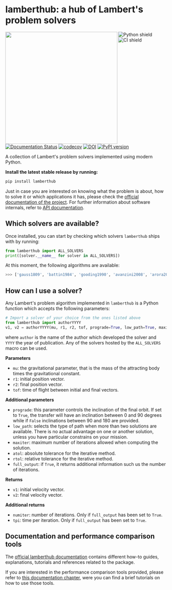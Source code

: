 # lamberthub: a hub of Lambert's problem solvers

<img align="left" width=350px src="https://github.com/jorgepiloto/lamberthub/blob/main/docs/source/_static/lamberts_problem_geometry.png"/>

![Python shield](https://img.shields.io/badge/%F0%9F%90%8D%20Python-%3E%3D%203.8-blue)
![CI shield](https://github.com/jorgepiloto/lamberthub/actions/workflows/ci_actions.yml/badge.svg?branch=main)
[![Documentation Status](https://readthedocs.org/projects/lamberthub/badge/?version=latest)](https://lamberthub.readthedocs.io/en/latest/?badge=latest)
[![codecov](https://codecov.io/gh/jorgepiloto/lamberthub/branch/main/graph/badge.svg?token=3BY2J5AB8D)](https://codecov.io/gh/jorgepiloto/lamberthub)
[![DOI](https://zenodo.org/badge/364482782.svg)](https://zenodo.org/badge/latestdoi/364482782)
[![PyPI version](https://badge.fury.io/py/lamberthub.svg)](https://badge.fury.io/py/lamberthub)

A collection of Lambert's problem solvers implemented using modern Python.

**Install the latest stable release by running:**

```bash
pip install lamberthub
```

Just in case you are interested on knowing what the problem is about, how to
solve it or which applications it has, please check the [official documentation
of the project](https://lamberthub.readthedocs.io/en/latest/). For further
information about software internals, refer to [API
documentation](https://lamberthub.readthedocs.io/en/latest/autoapi/lamberthub/index.html).


## Which solvers are available?

Once installed, you can start by checking which solvers `lamberthub` ships with
by running:

```python
from lamberthub import ALL_SOLVERS
print([solver.__name__ for solver in ALL_SOLVERS])
```

At this moment, the following algorithms are available:

```bash
>>> ['gauss1809', 'battin1984', 'gooding1990', 'avanzini2008', 'arora2013', 'vallado2013', 'izzo2015']
```

## How can I use a solver?

Any Lambert's problem algorithm implemented in `lamberthub` is a Python function
which accepts the following parameters:

```python
# Import a solver of your choice from the ones listed above
from lamberthub import authorYYYY
v1, v2 = authorYYYY(mu, r1, r2, tof, prograde=True, low_path=True, maxiter=35, atol=1e-5, rtol=1e-7, full_output=False)
```

where `author` is the name of the author which developed the solver and `YYYY`
the year of publication. Any of the solvers hosted by the `ALL_SOLVERS` macro
can be used.

**Parameters**
* `mu`: the gravitational parameter, that is the mass of the attracting body
  times the gravitational constant.
* `r1`: initial position vector.
* `r2`: final position vector.
* `tof`: time of flight between initial and final vectors.

**Additional parameters**
* `prograde`: this parameter controls the inclination of the final orbit. If set
  to `True`, the transfer will have an inclination between 0 and 90 degrees
  while if `False` inclinations between 90 and 180 are provided.
* `low_path`: selects the type of path when more than two solutions are available.
  There is no actual advantage on one or another solution, unless you have
  particular constrains on your mission.
* `maxiter`: maximum number of iterations allowed when computing the solution.
* `atol`: absolute tolerance for the iterative method.
* `rtol`: relative tolerance for the iterative method.
* `full_output`: if `True`, it returns additional information such us the number
  of iterations. 

**Returns**
* `v1`: initial velocity vector.
* `v2`: final velocity vector.

**Additional returns**
* `numiter`: number of iterations. Only if `full_output` has been set to `True`.
* `tpi`: time per iteration. Only if `full_output` has been set to `True`.

## Documentation and performance comparison tools

The [official lamberthub
documentation](https://lamberthub.readthedocs.io/en/latest/) contains different
how-to guides, explanations, tutorials and references related to the package.

If you are interested in the performance comparison tools provided, please refer
to [this documentation
chapter](https://lamberthub.readthedocs.io/en/latest/explanations/performance_comparison.html),
were you can find a brief tutorials on how to use those tools.
